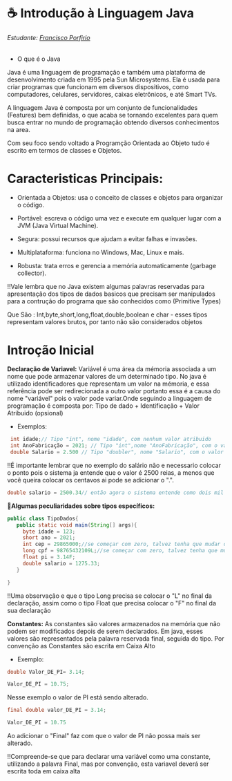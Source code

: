 # ☕ Introdução à Linguagem Java
###### Estudante: [Francisco Porfirio](https://github.com/Porfirio24)
- O que é o Java

Java é uma linguagem de programação e também uma plataforma de desenvolvimento criada em 1995 pela Sun Microsystems. Ela é usada para criar programas que funcionam em diversos dispositivos, como computadores, celulares, servidores, caixas eletrônicos, e até Smart TVs.

A linguagem Java é composta por um conjunto de funcionalidades (Features) bem definidas, o que acaba se tornando excelentes para quem busca entrar no mundo de programação obtendo diversos conhecimentos na area.

Com seu foco sendo voltado a Programção Orientada ao Objeto tudo é escrito em termos de classes e Objetos.

# Caracteristicas Principais:

- Orientada a Objetos: usa o conceito de classes e objetos para organizar o código.

- Portável: escreva o código uma vez e execute em qualquer lugar com a JVM (Java Virtual Machine).

- Segura: possui recursos que ajudam a evitar falhas e invasões.

- Multiplataforma: funciona no Windows, Mac, Linux e mais.

- Robusta: trata erros e gerencia a memória automaticamente (garbage collector).

‼️Vale lembra que no Java existem algumas palavras reservadas para apresentação dos tipos de dados basicos que precisam ser manipulados para a contrução do programa que são conhecidos como (Primitive Types)

Que São : Int,byte,short,long,float,double,boolean e char - esses tipos representam valores brutos, por tanto não são considerados objetos

# Introção Inicial

 **Declaração de Variavel:**
 Variável é uma área da mémoria associada a um nome que pode armazenar valores de um determinado tipo. No java é utilizado identificadores que representam um valor na mémoria, e essa referência pode ser redirecionada a outro valor portanto essa é a causa do nome "variável" pois o valor pode variar.Onde seguindo a linguagem de programação é composta por: Tipo de dado + Identificação + Valor Atribuido (opsional)

- Exemplos:
 ```java
  int idade;// Tipo "int", nome "idade", com nenhum valor atribuido 
  int AnoFabricação = 2021; // Tipo "int",nome "AnoFabricação", com o valor atribuido de 2021
  double Salario = 2.500 // Tipo "doubler", nome "Salario", com o valor atribuido de 2.500
 ```
‼️É importante lembrar que no exemplo do salário não e necessario colocar o ponto pois o sistema ja entende que o valor é 2500 reias, a menos que você queira colocar os centavos ai pode se adicionar o ".".

 ```java
 double salario = 2500.34// então agora o sistema entende como dois mil e quinhentos reais e trinta e quatro centavos
 ```

**📝Algumas peculiaridades sobre tipos específicos:**
```java
public class TipoDados{
   public static void main(String[] args){
     byte idade = 123;
     short ano = 2021;
     int cep = 29865000;//se começar com zero, talvez tenha que mudar o tipo
     long cpf = 98765432109L;//se começar com zero, talvez tenha que mudar o tipo
     float pi = 3.14F;
     double salario = 1275.33;
   }

}
```
‼️Uma observação e que o tipo Long precisa se colocar o "L" no final da declaração, assim como o tipo Float que precisa colocar o "F" no final da sua declaração

**Constantes:**
As constantes são valores armazenados na memória que não podem ser modificados depois de serem declarados. Em java, esses valores são representados pela palavra reservada final, seguida do tipo. Por convenção as Constantes são escrita em Caixa Alto

- Exemplo:
```java
double Valor_DE_PI= 3.14;

Valor_DE_PI = 10.75;
```
Nesse exemplo o valor de PI está sendo alterado.

```java
final double valor_DE_PI = 3.14;

Valor_DE_PI = 10.75
```
Ao adicionar o "Final" faz com que o valor de PI não possa mais ser alterado.

‼️Compreende-se que para declarar uma variável como uma constante, utilizando a palavra Final, mas por convenção, esta variavel deverá ser escrita toda em caixa alta